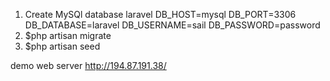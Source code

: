 1. Create MySQl database laravel
DB_HOST=mysql
DB_PORT=3306
DB_DATABASE=laravel
DB_USERNAME=sail
DB_PASSWORD=password
2. $php artisan migrate
3. $php artisan seed

demo web server http://194.87.191.38/
